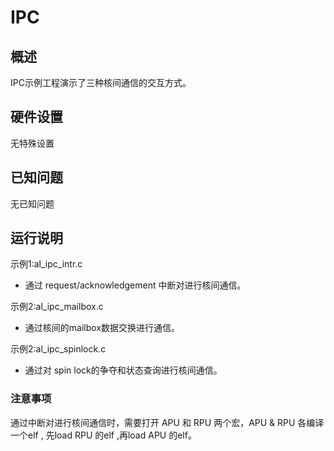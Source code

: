 # IPC

## 概述

IPC示例工程演示了三种核间通信的交互方式。

## 硬件设置

无特殊设置

## 已知问题

无已知问题

## 运行说明

示例1:al_ipc_intr.c
- 通过 request/acknowledgement 中断对进行核间通信。

示例2:al_ipc_mailbox.c
- 通过核间的mailbox数据交换进行通信。

示例2:al_ipc_spinlock.c
- 通过对 spin lock的争夺和状态查询进行核间通信。

### 注意事项
通过中断对进行核间通信时，需要打开 APU 和 RPU 两个宏，APU & RPU 各编译一个elf , 先load RPU 的elf ,再load APU 的elf。
